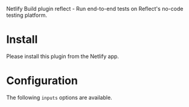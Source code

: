 Netlify Build plugin reflect - Run end-to-end tests on Reflect's no-code testing
platform.

# Install

Please install this plugin from the Netlify app.

# Configuration

The following `inputs` options are available.
